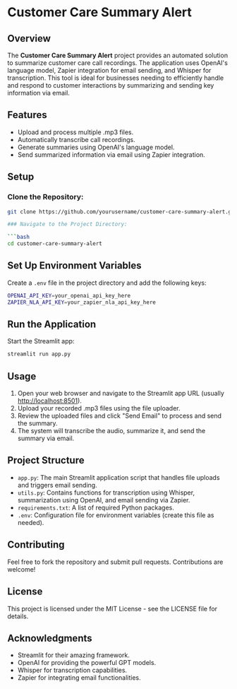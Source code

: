 # Customer Care Summary Alert

## Overview

The **Customer Care Summary Alert** project provides an automated solution to summarize customer care call recordings. The application uses OpenAI's language model, Zapier integration for email sending, and Whisper for transcription. This tool is ideal for businesses needing to efficiently handle and respond to customer interactions by summarizing and sending key information via email.

## Features

- Upload and process multiple .mp3 files.
- Automatically transcribe call recordings.
- Generate summaries using OpenAI's language model.
- Send summarized information via email using Zapier integration.

## Setup

### Clone the Repository:

```bash
git clone https://github.com/yourusername/customer-care-summary-alert.git

### Navigate to the Project Directory:

```bash
cd customer-care-summary-alert
```

## Set Up Environment Variables

Create a `.env` file in the project directory and add the following keys:

```bash
OPENAI_API_KEY=your_openai_api_key_here
ZAPIER_NLA_API_KEY=your_zapier_nla_api_key_here
```

## Run the Application

Start the Streamlit app:

```bash
streamlit run app.py
```

## Usage

1. Open your web browser and navigate to the Streamlit app URL (usually [http://localhost:8501](http://localhost:8501)).
2. Upload your recorded .mp3 files using the file uploader.
3. Review the uploaded files and click "Send Email" to process and send the summary.
4. The system will transcribe the audio, summarize it, and send the summary via email.

## Project Structure

- `app.py`: The main Streamlit application script that handles file uploads and triggers email sending.
- `utils.py`: Contains functions for transcription using Whisper, summarization using OpenAI, and email sending via Zapier.
- `requirements.txt`: A list of required Python packages.
- `.env`: Configuration file for environment variables (create this file as needed).

## Contributing

Feel free to fork the repository and submit pull requests. Contributions are welcome!

## License

This project is licensed under the MIT License - see the LICENSE file for details.

## Acknowledgments

- Streamlit for their amazing framework.
- OpenAI for providing the powerful GPT models.
- Whisper for transcription capabilities.
- Zapier for integrating email functionalities.
